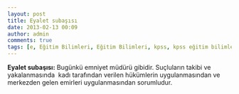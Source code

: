 ```yaml
---
layout: post
title: Eyalet subaşısı
date: 2013-02-13 00:09
author: admin
comments: true
tags: [e, Eğitim Bilimleri, Eğitim Bilimleri, kpss, kpss eğitim bilimleri, Kpss Sözlük]
---
```

<b>Eyalet subaşısı:</b> Bugünkü emniyet müdürü gibidir. Suçluların takibi ve yakalanmasında  kadı tarafından verilen hükümlerin uygulanmasından ve merkezden gelen emirleri uygulanmasından sorumludur.
